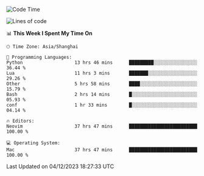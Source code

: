 <!--START_SECTION:waka-->
![Code Time](http://img.shields.io/badge/Code%20Time-1%2C756%20hrs%2050%20mins-blue)

![Lines of code](https://img.shields.io/badge/From%20Hello%20World%20I%27ve%20Written-277.5%20thousand%20lines%20of%20code-blue)

📊 **This Week I Spent My Time On** 

```text
🕑︎ Time Zone: Asia/Shanghai

💬 Programming Languages: 
Python                   13 hrs 46 mins      █████████░░░░░░░░░░░░░░░░   36.44 % 
Lua                      11 hrs 3 mins       ███████░░░░░░░░░░░░░░░░░░   29.26 % 
Other                    5 hrs 58 mins       ████░░░░░░░░░░░░░░░░░░░░░   15.79 % 
Bash                     2 hrs 14 mins       █░░░░░░░░░░░░░░░░░░░░░░░░   05.93 % 
conf                     1 hr 33 mins        █░░░░░░░░░░░░░░░░░░░░░░░░   04.14 % 

🔥 Editors: 
Neovim                   37 hrs 47 mins      █████████████████████████   100.00 % 

💻 Operating System: 
Mac                      37 hrs 47 mins      █████████████████████████   100.00 % 
```


 Last Updated on 04/12/2023 18:27:33 UTC
<!--END_SECTION:waka-->
